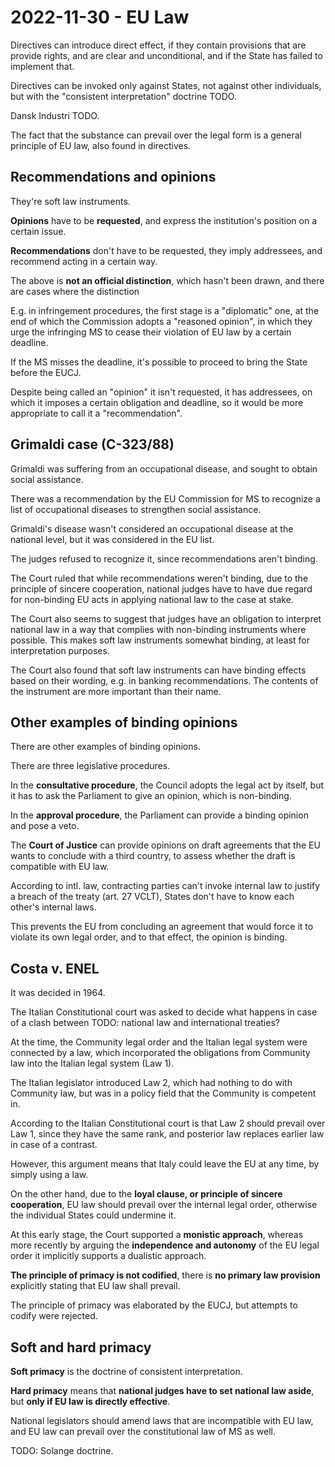 # 2022-11-30 - EU Law

Directives can introduce direct effect, if they contain provisions that are provide rights, and are clear and unconditional, and if the State has failed to implement that.

Directives can be invoked only against States, not against other individuals, but with the "consistent interpretation" doctrine TODO.

Dansk Industri TODO.

The fact that the substance can prevail over the legal form is a general principle of EU law, also found in directives. 

## Recommendations and opinions

They're soft law instruments.

**Opinions** have to be **requested**, and express the institution's position on a certain issue.

**Recommendations** don't have to be requested, they imply addressees, and recommend acting in a certain way.

The above is **not an official distinction**, which hasn't been drawn, and there are cases where the distinction 

E.g. in infringement procedures, the first stage is a "diplomatic" one, at the end of which the Commission adopts a "reasoned opinion", in which they urge the infringing MS to cease their violation of EU law by a certain deadline.

If the MS misses the deadline, it's possible to proceed to bring the State before the EUCJ.

Despite being called an "opinion" it isn't requested, it has addressees, on which it imposes a certain obligation and deadline, so it would be more appropriate to call it a "recommendation".

## Grimaldi case (C-323/88)

Grimaldi was suffering from an occupational disease, and sought to obtain social assistance.

There was a recommendation by the EU Commission for MS to recognize a list of occupational diseases to strengthen social assistance.

Grimaldi's disease wasn't considered an occupational disease at the national level, but it was considered in the EU list.

The judges refused to recognize it, since recommendations aren't binding.

The Court ruled that while recommendations weren't binding, due to the principle of sincere cooperation, national judges have to have due regard for non-binding EU acts in applying national law to the case at stake.

The Court also seems to suggest that judges have an obligation to interpret national law in a way that complies with non-binding instruments where possible.  This makes soft law instruments somewhat binding, at least for interpretation purposes.

The Court also found that soft law instruments can have binding effects based on their wording, e.g. in banking recommendations.  The contents of the instrument are more important than their name.

## Other examples of binding opinions

<!-- TODO: google "EU banking recommendations binding effects", "banking supervision measures cases" -->

There are other examples of binding opinions.

There are three legislative procedures.

In the **consultative procedure**, the Council adopts the legal act by itself, but it has to ask the Parliament to give an opinion, which is non-binding.

In the **approval procedure**, the Parliament can provide a binding opinion and pose a veto.

The **Court of Justice** can provide opinions on draft agreements that the EU wants to conclude with a third country, to assess whether the draft is compatible with EU law.

According to intl. law, contracting parties can't invoke internal law to justify a breach of the treaty (art. 27 VCLT), States don't have to know each other's internal laws.

This prevents the EU from concluding an agreement that would force it to violate its own legal order, and to that effect, the opinion is binding.

## Costa v. ENEL

It was decided in 1964.

The Italian Constitutional court was asked to decide what happens in case of a clash between TODO: national law and international treaties?

At the time, the Community legal order and the Italian legal system were connected by a law, which incorporated the obligations from Community law into the Italian legal system (Law 1).

The Italian legislator introduced Law 2, which had nothing to do with Community law, but was in a policy field that the Community is competent in.

According to the Italian Constitutional court is that Law 2 should prevail over Law 1, since they have the same rank, and posterior law replaces earlier law in case of a contrast.

However, this argument means that Italy could leave the EU at any time, by simply using a law.

On the other hand, due to the **loyal clause, or principle of sincere cooperation**, EU law should prevail over the internal legal order, otherwise the individual States could undermine it.

At this early stage, the Court supported a **monistic approach**, whereas more recently by arguing the **independence and autonomy** of the EU legal order it implicitly supports a dualistic approach.

**The principle of primacy is not codified**, there is **no primary law provision** explicitly stating that EU law shall prevail.

The principle of primacy was elaborated by the EUCJ, but attempts to codify were rejected.

## Soft and hard primacy

**Soft primacy** is the doctrine of consistent interpretation.

**Hard primacy** means that **national judges have to set national law aside**, but **only if EU law is directly effective**.

National legislators should amend laws that are incompatible with EU law, and EU law can prevail over the constitutional law of MS as well.

TODO: Solange doctrine.
